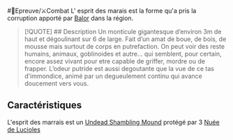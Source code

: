 #🎲Epreuve/⚔️Combat
L' esprit des marais est la forme qu'a pris la corruption apporté par [Balor](../PNJ/Balor.md) dans la région. 

> [!QUOTE]  ## Description
> Un monticule gigantesque d’environ 3m de haut et dégoulinant sur 6 de large. Fait d’un amat de boue, de bois, de mousse mais surtout de corps en putrefaction. On peut voir des reste humains, animaux, goblinoides et autre… qui semblent, pour certain, encore assez vivant pour etre capable de griffer, mordre ou de frapper. L’odeur putride  est aussi degoutante que la vue de ce tas d’immondice, animé par un degueulement continu  qui avance doucement vers vous.



## Caractéristiques 
L'esprit des marrais est un [Undead Shambling Mound](https://5e.tools/bestiary.html#undead%20shambling%20mound_wdmm) protégé par 3 [Nuée de Lucioles](https://5e.tools/bestiary.html#swarm%20of%20beetles_mm,flstenvironment:swamp=1,flopenvironment:extend)